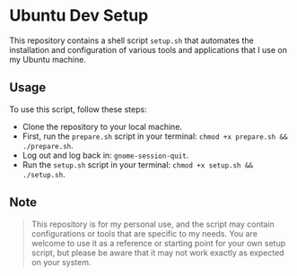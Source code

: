 # Ubuntu Dev Setup

This repository contains a shell script `setup.sh` that automates the installation and configuration of various tools
and applications that I use on my Ubuntu machine.

## Usage

To use this script, follow these steps:

- Clone the repository to your local machine.
- First, run the `prepare.sh` script in your terminal: `chmod +x prepare.sh && ./prepare.sh`.
- Log out and log back in: `gnome-session-quit`.
- Run the `setup.sh` script in your terminal: `chmod +x setup.sh && ./setup.sh`.

## Note

> This repository is for my personal use, and the script may contain configurations or tools that are specific to my
> needs. You are welcome to use it as a reference or starting point for your own setup script, but please be aware that
> it may not work exactly as expected on your system.
